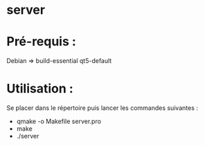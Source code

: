 # server

# Pré-requis :
Debian => build-essential qt5-default 

# Utilisation :

Se placer dans le répertoire puis lancer les commandes suivantes :
* qmake -o Makefile server.pro
* make
* ./server
